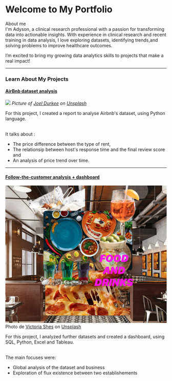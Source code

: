 # Welcome to My Portfolio

About me 
<br> I'm Adyson, a clinical research professional with a passion for 
transforming data into actionable insights. 
With experience in clinical research and recent training in data analysis, I love exploring datasets, 
identifying trends,and solving problems to improve healthcare outcomes. 

I’m excited to bring my growing data analytics skills to projects that make a real impact!


---
### Learn About My Projects

#### [AirBnb dataset analysis](/airbnb_dataset_analysis_project.md)
<img src="images/airbnb_dataset_analysis_image.jpg?raw=true"/> 
<i>Picture of <a href="https://unsplash.com/fr/@joeldurkee?utm_content=creditCopyText&utm_medium=referral&utm_source=unsplash">Joel Durkee</a> on <a href="https://unsplash.com/fr/photos/un-batiment-avec-des-fenetres-So8lXM9dl2I?utm_content=creditCopyText&utm_medium=referral&utm_source=unsplash">Unsplash</a></i>
                                 
For this project, I created a report to analyse Airbnb's dataset, using Python language. 

<br> It talks about :
- The price difference between the type of rent,
- The relationsip between host's response time and the final review score and
- An analysis of price trend over time. 


---
#### [Follow-the-customer analysis + dashboard](/follow-the-customer.md)
<img src="images/food.png?raw=true"/>
Photo de <a href="https://unsplash.com/fr/@victoriakosmo?utm_content=creditCopyText&utm_medium=referral&utm_source=unsplash">Victoria Shes</a> on <a href="https://unsplash.com/fr/photos/assortiment-de-tartes-et-tartelettes-a-lassiette-Qa29U4Crvn4?utm_content=creditCopyText&utm_medium=referral&utm_source=unsplash">Unsplash</a>
  
For this project, I analyzed further datasets and created a dashboard, using SQL, Python, Excel and Tableau. 

<br> The main focuses were: 
- Global analysis of the dataset and business
- Exploration of flux existence between two establishements 






